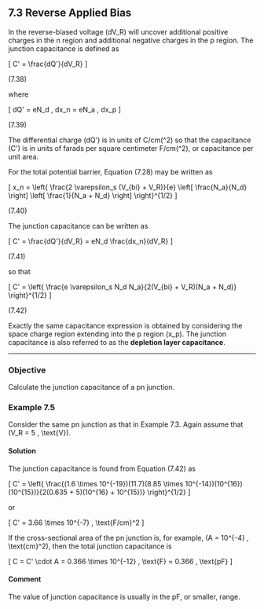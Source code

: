 ## 7.3 Reverse Applied Bias

In the reverse-biased voltage \(dV_R\) will uncover additional positive charges in the n region and additional negative charges in the p region. The junction capacitance is defined as

\[
C' = \frac{dQ'}{dV_R}
\]

(7.38)

where

\[
dQ' = eN_d \, dx_n = eN_a \, dx_p
\]

(7.39)

The differential charge \(dQ'\) is in units of C/cm\(^2\) so that the capacitance \(C'\) is in units of farads per square centimeter F/cm\(^2\), or capacitance per unit area.

For the total potential barrier, Equation (7.28) may be written as

\[
x_n = \left\{ \frac{2 \varepsilon_s (V_{bi} + V_R)}{e} \left[ \frac{N_a}{N_d} \right] \left[ \frac{1}{N_a + N_d} \right] \right\}^{1/2}
\]

(7.40)

The junction capacitance can be written as

\[
C' = \frac{dQ'}{dV_R} = eN_d \frac{dx_n}{dV_R}
\]

(7.41)

so that

\[
C' = \left\{ \frac{e \varepsilon_s N_d N_a}{2(V_{bi} + V_R)(N_a + N_d)} \right\}^{1/2}
\]

(7.42)

Exactly the same capacitance expression is obtained by considering the space charge region extending into the p region \(x_p\). The junction capacitance is also referred to as the **depletion layer capacitance**.

----

### Objective

Calculate the junction capacitance of a pn junction.

### Example 7.5

Consider the same pn junction as that in Example 7.3. Again assume that \(V_R = 5 \, \text{V}\).

#### Solution

The junction capacitance is found from Equation (7.42) as

\[
C' = \left\{ \frac{(1.6 \times 10^{-19})(11.7)(8.85 \times 10^{-14})(10^{16})(10^{15})}{2(0.635 + 5)(10^{16} + 10^{15})} \right\}^{1/2}
\]

or

\[
C' = 3.66 \times 10^{-7} \, \text{F/cm}^2
\]

If the cross-sectional area of the pn junction is, for example, \(A = 10^{-4} \, \text{cm}^2\), then the total junction capacitance is

\[
C = C' \cdot A = 0.366 \times 10^{-12} \, \text{F} = 0.366 \, \text{pF}
\]

#### Comment

The value of junction capacitance is usually in the pF, or smaller, range.